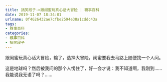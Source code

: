 ```yaml
---
title: 搞笑段子->跟闺蜜玩真心话大冒险 | 糗事百科
date: 2019-11-07 18:34:01
urlname: 0f4626432ae7cfbe2594e38a1cddc43a
tags: 
- 糗事百科
categories:
- 糗事百科
- 搞笑段子
---
```

跟闺蜜玩真心话大冒险，输了，选择大冒险，闺蜜要我去马路上随便找一个人问。

这是地球吗？然后被我问的那个人愣住了，好一会才说：我不知道啊，我刚到……我能说我无语了吗？……


